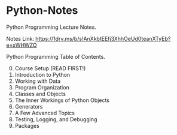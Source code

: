 # Python-Notes
Python Programming Lecture Notes.

Notes Link: https://1drv.ms/b/s!AnXkbtEEfj3XhhOeUd0teanXTyEb?e=xWHWZO

Python Programming Table of Contents.

0. Course Setup (READ FIRST!)
1. Introduction to Python
2. Working with Data
3. Program Organization
4. Classes and Objects
5. The Inner Workings of Python Objects
6. Generators
7. A Few Advanced Topics
8. Testing, Logging, and Debugging
9. Packages
